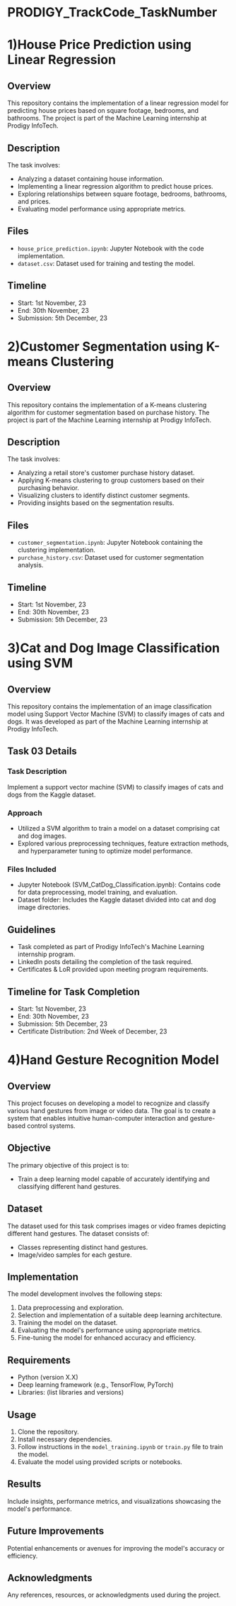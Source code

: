 # PRODIGY_TrackCode_TaskNumber
# 1)House Price Prediction using Linear Regression

## Overview
This repository contains the implementation of a linear regression model for predicting house prices based on square footage, bedrooms, and bathrooms. The project is part of the Machine Learning internship at Prodigy InfoTech.

## Description
The task involves:
- Analyzing a dataset containing house information.
- Implementing a linear regression algorithm to predict house prices.
- Exploring relationships between square footage, bedrooms, bathrooms, and prices.
- Evaluating model performance using appropriate metrics.

## Files
- `house_price_prediction.ipynb`: Jupyter Notebook with the code implementation.
- `dataset.csv`: Dataset used for training and testing the model.

## Timeline
- Start: 1st November, 23
- End: 30th November, 23
- Submission: 5th December, 23

# 2)Customer Segmentation using K-means Clustering

## Overview
This repository contains the implementation of a K-means clustering algorithm for customer segmentation based on purchase history. The project is part of the Machine Learning internship at Prodigy InfoTech.

## Description
The task involves:
- Analyzing a retail store's customer purchase history dataset.
- Applying K-means clustering to group customers based on their purchasing behavior.
- Visualizing clusters to identify distinct customer segments.
- Providing insights based on the segmentation results.

## Files
- `customer_segmentation.ipynb`: Jupyter Notebook containing the clustering implementation.
- `purchase_history.csv`: Dataset used for customer segmentation analysis.

## Timeline
- Start: 1st November, 23
- End: 30th November, 23
- Submission: 5th December, 23

# 3)Cat and Dog Image Classification using SVM

## Overview
This repository contains the implementation of an image classification model using Support Vector Machine (SVM) to classify images of cats and dogs. It was developed as part of the Machine Learning internship at Prodigy InfoTech.

## Task 03 Details
### Task Description
Implement a support vector machine (SVM) to classify images of cats and dogs from the Kaggle dataset.

### Approach
- Utilized a SVM algorithm to train a model on a dataset comprising cat and dog images.
- Explored various preprocessing techniques, feature extraction methods, and hyperparameter tuning to optimize model performance.

### Files Included
- Jupyter Notebook (SVM_CatDog_Classification.ipynb): Contains code for data preprocessing, model training, and evaluation.
- Dataset folder: Includes the Kaggle dataset divided into cat and dog image directories.

## Guidelines
- Task completed as part of Prodigy InfoTech's Machine Learning internship program.
- LinkedIn posts detailing the completion of the task required.
- Certificates & LoR provided upon meeting program requirements.

## Timeline for Task Completion
- Start: 1st November, 23
- End: 30th November, 23
- Submission: 5th December, 23
- Certificate Distribution: 2nd Week of December, 23

# 4)Hand Gesture Recognition Model

## Overview
This project focuses on developing a model to recognize and classify various hand gestures from image or video data. The goal is to create a system that enables intuitive human-computer interaction and gesture-based control systems.

## Objective
The primary objective of this project is to:
- Train a deep learning model capable of accurately identifying and classifying different hand gestures.

## Dataset
The dataset used for this task comprises images or video frames depicting different hand gestures. The dataset consists of:
- Classes representing distinct hand gestures.
- Image/video samples for each gesture.

## Implementation
The model development involves the following steps:
1. Data preprocessing and exploration.
2. Selection and implementation of a suitable deep learning architecture.
3. Training the model on the dataset.
4. Evaluating the model's performance using appropriate metrics.
5. Fine-tuning the model for enhanced accuracy and efficiency.

## Requirements
- Python (version X.X)
- Deep learning framework (e.g., TensorFlow, PyTorch)
- Libraries: (list libraries and versions)

## Usage
1. Clone the repository.
2. Install necessary dependencies.
3. Follow instructions in the `model_training.ipynb` or `train.py` file to train the model.
4. Evaluate the model using provided scripts or notebooks.

## Results
Include insights, performance metrics, and visualizations showcasing the model's performance.

## Future Improvements
Potential enhancements or avenues for improving the model's accuracy or efficiency.

## Acknowledgments
Any references, resources, or acknowledgments used during the project.
